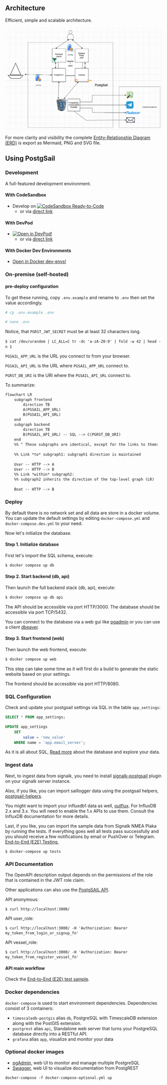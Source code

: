

## Architecture

Efficient, simple and scalable architecture.

![Architecture overview](https://raw.githubusercontent.com/xbgmsharp/postgsail/main/PostgSail.png "Architecture overview")


For more clarity and visibility the complete [Entity-Relationship Diagram (ERD)](https://github.com/xbgmsharp/postgsail/blob/main/docs/ERD/README.md) is export as Mermaid, PNG and SVG file.

## Using PostgSail
### Development

A full-featured development environment.

#### With CodeSandbox

- Develop on [![CodeSandbox Ready-to-Code](https://img.shields.io/badge/CodeSandbox-Ready--to--Code-blue?logo=codesandbox)](https://codesandbox.io/p/github/xbgmsharp/postgsail/main)
  - or via [direct link](https://codesandbox.io/p/github/xbgmsharp/postgsail/main)

#### With DevPod

- [![Open in DevPod!](https://devpod.sh/assets/open-in-devpod.svg)](https://devpod.sh/open#https://github.com/xbgmsharp/postgsail/&workspace=postgsail&provider=docker&ide=openvscode)
  - or via [direct link](https://devpod.sh/open#https://github.com/xbgmsharp/postgsail&workspace=postgsail&provider=docker&ide=openvscode)

#### With Docker Dev Environments
- [Open in Docker dev-envs!](https://open.docker.com/dashboard/dev-envs?url=https://github.com/xbgmsharp/postgsail/)


### On-premise (self-hosted)

#### pre-deploy configuration

To get these running, copy `.env.example` and rename to `.env` then set the value accordingly.

```bash
# cp .env.example .env
```

```bash
# nano .env
```

Notice, that `PGRST_JWT_SECRET` must be at least 32 characters long.

`$ cat /dev/urandom | LC_ALL=C tr -dc 'a-zA-Z0-9' | fold -w 42 | head -n 1`

`PGSAIL_APP_URL` is the URL you connect to from your browser.

`PGSAIL_API_URL` is the URL where `PGSAIL_APP_URL` connect to.

`PGRST_DB_URI` is the URI where the `PGSAIL_API_URL` connect to.

To summarize:
```mermaid
flowchart LR
    subgraph frontend
        direction TB
        A(PGSAIL_APP_URL)
        B(PGSAIL_API_URL)
    end
    subgraph backend
        direction TB
        B(PGSAIL_API_URL) -- SQL --> C(PGRST_DB_URI)
    end
    %% ^ These subgraphs are identical, except for the links to them:

    %% Link *to* subgraph1: subgraph1 direction is maintained

    User -- HTTP --> A
    User -- HTTP --> B
    %% Link *within* subgraph2:
    %% subgraph2 inherits the direction of the top-level graph (LR)

    Boat -- HTTP --> B
```

### Deploy

By default there is no network set and all data are store in a docker volume.
You can update the default settings by editing `docker-compose.yml` and `docker-compose.dev.yml` to your need.

Now let's initialize the database.

#### Step 1. Initialize database

First let's import the SQL schema, execute:

```bash
$ docker compose up db
```

#### Step 2. Start backend (db, api)

Then launch the full backend stack (db, api), execute:

```bash
$ docker compose up db api
```

The API should be accessible via port HTTP/3000.
The database should be accessible via port TCP/5432.

You can connect to the database via a web gui like [pgadmin](https://www.pgadmin.org/) or you can use a client [dbeaver](https://dbeaver.io/).

#### Step 3. Start frontend (web)

Then launch the web frontend, execute:

```bash
$ docker compose up web
```
This step can take some time as it will first do a build to generate the static website based on your settings.

The frontend should be accessible via port HTTP/8080.

### SQL Configuration

Check and update your postgsail settings via SQL in the table `app_settings`:

```sql
SELECT * FROM app_settings;
```

```sql
UPDATE app_settings
    SET
        value = 'new_value'
    WHERE name = 'app.email_server';
```

As it is all about SQL, [Read more](https://github.com/xbgmsharp/postgsail/blob/main/docs/ERD/README.md) about the database and explore your data.

### Ingest data

Next, to ingest data from signalk, you need to install [signalk-postgsail](https://github.com/xbgmsharp/signalk-postgsail) plugin on your signalk server instance.

Also, if you like, you can import saillogger data using the postgsail helpers, [postgsail-helpers](https://github.com/xbgmsharp/postgsail-helpers).

You might want to import your influxdb1 data as well, [outflux](https://github.com/timescale/outflux).
For InfluxDB 2.x and 3.x. You will need to enable the 1.x APIs to use them. Consult the InfluxDB documentation for more details.

Last, if you like, you can import the sample data from Signalk NMEA Plaka by running the tests.
If everything goes well all tests pass successfully and you should receive a few notifications by email or PushOver or Telegram.
[End-to-End (E2E) Testing.](https://github.com/xbgmsharp/postgsail/blob/main/tests/)

```
$ docker-compose up tests
```

### API Documentation

The OpenAPI description output depends on the permissions of the role that is contained in the JWT role claim.

Other applications can also use the [PostgSAIL API](https://petstore.swagger.io/?url=https://raw.githubusercontent.com/xbgmsharp/postgsail/main/openapi.json).

API anonymous:

```
$ curl http://localhost:3000/
```

API user_role:

```
$ curl http://localhost:3000/ -H 'Authorization: Bearer my_token_from_login_or_signup_fn'
```

API vessel_role:

```
$ curl http://localhost:3000/ -H 'Authorization: Bearer my_token_from_register_vessel_fn'
```

#### API main workflow

Check the [End-to-End (E2E) test sample](https://github.com/xbgmsharp/postgsail/blob/main/tests/).

### Docker dependencies

`docker-compose` is used to start environment dependencies. Dependencies consist of 3 containers:

- `timescaledb-postgis` alias `db`, PostgreSQL with TimescaleDB extension along with the PostGIS extension.
- `postgrest` alias `api`, Standalone web server that turns your PostgreSQL database directly into a RESTful API.
- `grafana` alias `app`, visualize and monitor your data

### Optional docker images

- [pgAdmin](https://hub.docker.com/r/dpage/pgadmin4), web UI to monitor and manage multiple PostgreSQL
- [Swagger](https://hub.docker.com/r/swaggerapi/swagger-ui), web UI to visualize documentation from PostgREST

```
docker-compose -f docker-compose-optional.yml up
```